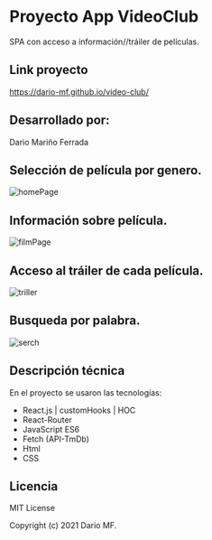 # Proyecto App VideoClub
SPA con acceso a información//tráiler de películas.

## Link proyecto
  https://dario-mf.github.io/video-club/

## Desarrollado por:
  Dario Mariño Ferrada
  
## Selección de película por genero.
![homePage](https://user-images.githubusercontent.com/44214019/109046749-63d5ce00-76d5-11eb-9f75-2b0387f21f8d.png)

## Información sobre película.
![filmPage](https://user-images.githubusercontent.com/44214019/109046997-a5ff0f80-76d5-11eb-86e1-0db9441c05d2.png)

## Acceso al tráiler de cada película.
![triller](https://user-images.githubusercontent.com/44214019/109047004-a7303c80-76d5-11eb-8769-51c091d96728.png)

## Busqueda por palabra.
![serch](https://user-images.githubusercontent.com/44214019/109047002-a7303c80-76d5-11eb-8463-62407efea7e4.png)


## Descripción técnica
En el proyecto se usaron las tecnologías:
- React.js | customHooks | HOC
- React-Router
- JavaScript ES6
- Fetch (API-TmDb)
- Html
- CSS


## Licencia
MIT License

Copyright (c) 2021 Dario MF.
